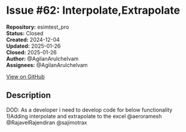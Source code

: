 # Issue #62: Interpolate,Extrapolate

**Repository:** esimtest_pro  
**Status:** Closed  
**Created:** 2024-12-04  
**Updated:** 2025-01-26  
**Closed:** 2025-01-26  
**Author:** @AgilanArulchelvam  
**Assignees:** @AgilanArulchelvam  

[View on GitHub](https://github.com/Simtestlab/esimtest_pro/issues/62)

## Description

DOD:
As a developer i need to develop code for below functionality 
1)Adding interpolate and extrapolate to the excel  @aeroramesh @RajavelRajendiran @sajimotrax 